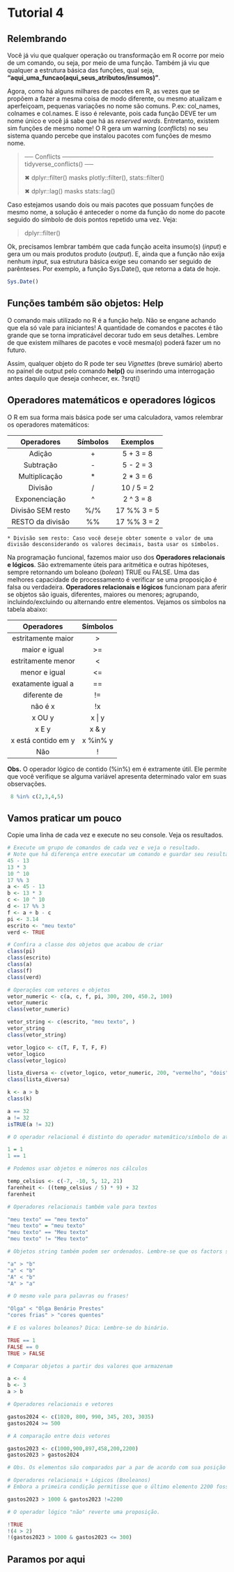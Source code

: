 Tutorial 4
================

## Relembrando

Você já viu que qualquer operação ou transformação em R ocorre por meio
de um comando, ou seja, por meio de uma função. Também já viu que
qualquer a estrutura básica das funções, qual seja,
**“aqui_uma_funcao(aqui_seus_atributos/insumos)”**.

Agora, como há alguns milhares de pacotes em R, as vezes que se propõem
a fazer a mesma coisa de modo diferente, ou mesmo atualizam e
aperfeiçoam, pequenas variações no nome são comuns. P.ex: col_names,
colnames e col.names. E isso é relevante, pois cada função DEVE ter um
nome único e você já sabe que há as *reserved words*. Entretanto,
existem sim funções de mesmo nome! O R gera um warning (*conflicts*) no
seu sistema quando percebe que instalou pacotes com funções de mesmo
nome.

> ── Conflicts ─────────────────────────────────── tidyverse_conflicts()
> ──
>
> ✖ dplyr::filter() masks plotly::filter(), stats::filter()
>
> ✖ dplyr::lag() masks stats::lag()

Caso estejamos usando dois ou mais pacotes que possuam funções de mesmo
nome, a solução é anteceder o nome da função do nome do pacote seguido
do símbolo de dois pontos repetido uma vez. Veja:

> dplyr::filter()

Ok, precisamos lembrar também que cada função aceita insumo(s) (*input*)
e gera um ou mais produtos produto (*output*). E, ainda que a função não
exija nenhum *input*, sua estrutura básica exige seu comando ser seguido
de parênteses. Por exemplo, a função Sys.Date(), que retorna a data de
hoje.

``` r
Sys.Date()
```

## Funções também são objetos: Help

O comando mais utilizado no R é a função help. Não se engane achando que
ela só vale para iniciantes! A quantidade de comandos e pacotes é tão
grande que se torna impraticável decorar tudo em seus detalhes. Lembre
de que existem milhares de pacotes e você mesma(o) poderá fazer um no
futuro.

Assim, qualquer objeto do R pode ter seu *Vignettes* (breve sumário)
aberto no painel de output pelo comando **help()** ou inserindo uma
interrogação antes daquilo que deseja conhecer, ex. ?srqt()

## Operadores matemáticos e operadores lógicos

O R em sua forma mais básica pode ser uma calculadora, vamos relembrar
os operadores matemáticos:

|    Operadores     | Símbolos |  Exemplos   |
|:-----------------:|:--------:|:-----------:|
|      Adição       |    \+    |  5 + 3 = 8  |
|     Subtração     |    \-    |  5 - 2 = 3  |
|   Multiplicação   |    \*    | 2 \* 3 = 6  |
|      Divisão      |    /     | 10 / 5 = 2  |
|   Exponenciação   |    ^     |  2 ^ 3 = 8  |
| Divisão SEM resto |    %/%   | 17 %% 3 = 5 |
| RESTO da divisão  |    %%    | 17 %% 3 = 2 |

    * Divisão sem resto: Caso você deseje obter somente o valor de uma divisão desconsiderando os valores decimais, basta usar os símbolos.

Na programação funcional, fazemos maior uso dos **Operadores relacionais
e lógicos**. São extremamente úteis para aritmética e outras hipóteses,
sempre retornando um boleano (*bolean*) TRUE ou FALSE. Uma das melhores
capacidade de processamento é verificar se uma proposição é falsa ou
verdadeira. **Operadores relacionais e lógicos** funcionam para aferir
se objetos são iguais, diferentes, maiores ou menores; agrupando,
incluindo/excluindo ou alternando entre elementos. Vejamos os símbolos
na tabela abaixo:

|     Operadores      | Símbolos |
|:-------------------:|:--------:|
| estritamente maior  |    \>    |
|    maior e igual    |   \>=    |
| estritamente menor  |    \<    |
|    menor e igual    |   \<=    |
| exatamente igual a  |    ==    |
|    diferente de     |    !=    |
|       não é x       |    !x    |
|       x OU y        |  x \| y  |
|        x E y        |  x & y   |
| x está contido em y | x %in% y |
|         Não         |    !     |

**Obs.** O operador lógico de contido (%in%) em é extramente útil. Ele
permite que você verifique se alguma variável apresenta determinado
valor em suas observações.

``` r
 8 %in% c(2,3,4,5)
```

## Vamos praticar um pouco

Copie uma linha de cada vez e execute no seu console. Veja os
resultados.

``` r
# Execute um grupo de comandos de cada vez e veja o resultado.
# Note que há diferença entre executar um comando e guardar seu resultado como um objeto no Global Environment
45 - 13
13 * 3
10 ^ 10
17 %% 3
a <- 45 - 13
b <- 13 * 3
c <- 10 ^ 10
d <- 17 %% 3
f <- a + b - c
pi <- 3.14
escrito <- "meu texto"
verd <- TRUE

# Confira a classe dos objetos que acabou de criar
class(pi)
class(escrito)
class(a)
class(f)
class(verd)

# Operações com vetores e objetos
vetor_numeric <- c(a, c, f, pi, 300, 200, 450.2, 100)
vetor_numeric
class(vetor_numeric)

vetor_string <- c(escrito, "meu texto", )
vetor_string
class(vetor_string)

vetor_logico <- c(T, F, T, F, F)
vetor_logico
class(vetor_logico)

lista_diversa <- c(vetor_logico, vetor_numeric, 200, "vermelho", "dois", 2, "2")
class(lista_diversa)

k <- a > b
class(k)

a == 32
a != 32
isTRUE(a != 32)

# O operador relacional é distinto do operador matemático/símbolo de atribuição

1 = 1
1 == 1

# Podemos usar objetos e números nos cálculos

temp_celsius <- c(-7, -10, 5, 12, 21)
farenheit <- ((temp_celsius / 5) * 9) + 32
farenheit

# Operadores relacionais também vale para textos

"meu texto" == "meu texto"
"meu texto" = "meu texto"
"meu texto" == "Meu texto"
"meu texto" != "Meu texto"

# Objetos string também podem ser ordenados. Lembre-se que os factors são ordenados alfabeticamente por default.

"a" > "b"
"a" < "b"
"A" < "b"
"A" > "a"

# O mesmo vale para palavras ou frases!

"Olga" < "Olga Benário Prestes"
"cores frias" > "cores quentes"

# E os valores boleanos? Dica: Lembre-se do binário.

TRUE == 1
FALSE == 0
TRUE > FALSE 

# Comparar objetos a partir dos valores que armazenam

a <- 4
b <- 3
a > b

# Operadores relacionais e vetores

gastos2024 <- c(1020, 800, 990, 345, 203, 3035)
gastos2024 >= 500

# A comparação entre dois vetores

gastos2023 <- c(1000,900,897,458,200,2200)
gastos2023 > gastos2024

# Obs. Os elementos são comparados par a par de acordo com sua posição no vetor. E o vetor resultante tem o mesmo tamanho!

# Operadores relacionais + Lógicos (Booleanos)
# Embora a primeira condição permitisse que o último elemento 2200 fosse TRUE, quando coloco o operador lógico E (&) para uma nova condição: ser diferente de 2200, todos os elementos retornam como FALSE.

gastos2023 > 1000 & gastos2023 !=2200

# O operador lógico "não" reverte uma proposição. 

!TRUE
!(4 > 2)
!(gastos2023 > 1000 & gastos2023 <= 300)
```

## Paramos por aqui
